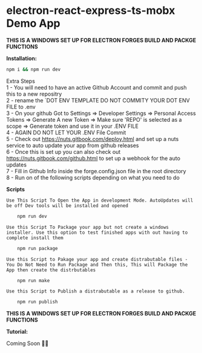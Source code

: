 # electron-react-express-ts-mobx Demo App  
**THIS IS A WINDOWS SET UP FOR ELECTRON FORGES BUILD AND PACKGE FUNCTIONS**  
  
  
**Installation:**  
  
```sh  
npm i && npm run dev  
```  
  
Extra Steps    
  1 - You will need to have an active Github Account and commit and push this to a new repositry  
  2 - rename the `DOT ENV TEMPLATE DO NOT COMMITY YOUR DOT ENV FILE to .env  
  3 - On your github Got to Settings => Developer Settings => Personal Access Tokens => Generate A new Token => Make sure 'REPO' is selected as a scope => Generate token and use it in your .ENV FILE  
  4 - AGAIN DO NOT LET YOUR .ENV File Commit  
  5 - Check out https://nuts.gitbook.com/deploy.html and set up a nuts service to auto update your app from github releases  
  6 - Once this is set up you can also check out https://nuts.gitbook.com/github.html to set up a webhook for the auto updates  
  7 - Fill in Github Info inside the forge.config.json file in the root directory  
  8 - Run on of the following scripts depending on what you need to do  
  
**Scripts**  

    Use This Script To Open the App in development Mode. AutoUpdates will be off Dev tools will be installed and opened 
```sh 
    npm run dev
```  
    Use this Script To Package your app but not create a windows installer. Use this option to test finished apps with out having to complete install them 
```sh  
    npm run package 
```  
    Use this Script to Pakage your app and create distrabutable files - You Do Not Need to Run Package and Then this, This will Package the App then create the distrbutables 
```sh  
    npm run make 
```  
    Use this Script to Publish a distrabutable as a release to github.  
```sh 
    npm run publish  
``` 
  
**THIS IS A WINDOWS SET UP FOR ELECTRON FORGES BUILD AND PACKGE FUNCTIONS**  
  
**Tutorial:**  
  
Coming Soon 👩‍💻  